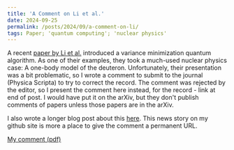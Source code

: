 ```yaml
---
title: 'A Comment on Li et al.'
date: 2024-09-25
permalink: /posts/2024/09/a-comment-on-li/
tags: Paper; 'quantum computing'; 'nuclear physics'
---
```


A recent [paper by Li et al.](htttp://dx.doi.org/10.1088/1402-4896/ad664c) introduced a variance minimization quantum algorithm.  As one of their examples, they took a much-used nuclear physics case:  A one-body model of the deuteron.  Unfortunately, their presentation was a bit problematic, so I wrote a comment to submit to the journal (Physica Scripta) to try to correct the record.  The comment was rejected by the editor, so I present the comment here instead, for the record - link at end of post. I would have put it on the arXiv, but they don't publish comments of papers unless those papers are in the arXiv.

I also wrote a longer blog post about this [here](https://blogoftheisotopes.blogspot.com/2024/09/commenting-on-research.html).  This news story on my github site is more a place to give the comment a permanent URL.

[My comment (pdf)](/files/li-comment.pdf)
